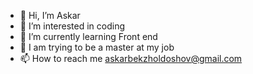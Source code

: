 - 👋 Hi, I’m Askar
- 👀 I’m interested in coding
- 🌱 I’m currently learning Front end
- 💞️ I am trying to be a master at my job
- 📫 How to reach me askarbekzholdoshov@gmail.com

<!---
pilotaskar/pilotaskar is a ✨ special ✨ repository because its `README.md` (this file) appears on your GitHub profile.
You can click the Preview link to take a look at your changes.
--->
